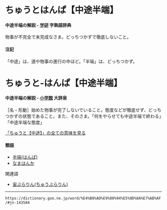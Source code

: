 # ちゅうとはんぱ【中途半端】
#### 中途半端の解説 - [学研](https://hon.gakken.jp/) 字熟語辞典

物事が不完全で未完成なさま。どっちつかずで徹底しないこと。

#### 注記

「中途」は、道や物事の進行の中ほど。「半端」は、どっちつかず。


# ちゅうと‐はんぱ【中途半端】
#### 中途半端の解説 - [小学館](https://www.shogakukan.co.jp/) 大辞泉

［名・形動］始めた物事が完了しないでいること。態度などが徹底せず、どっちつかずの状態であること。また、そのさま。「何をやらせても中途半端で終わる」「中途半端な態度」

[「ちゅうと【中途】」の全ての意味を見る](https://dictionary.goo.ne.jp/word/%E4%B8%AD%E9%80%94/#jn-143557)

#### 類語

-   [半端(はんぱ)](https://dictionary.goo.ne.jp/word/%E5%8D%8A%E7%AB%AF/#jn-181914)
-   [なまはんか](https://dictionary.goo.ne.jp/word/%E7%94%9F%E5%8D%8A%E5%8F%AF/#jn-164924)

関連語

-   [宙ぶらりん(ちゅうぶらりん)](https://dictionary.goo.ne.jp/word/%E5%AE%99%E3%81%B6%E3%82%89%E3%82%8A%E3%82%93/#jn-143662)

---
`https://dictionary.goo.ne.jp/word/%E4%B8%AD%E9%80%94%E5%8D%8A%E7%AB%AF/#jn-143584`